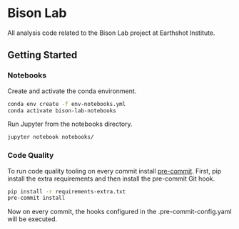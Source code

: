 # Bison Lab

All analysis code related to the Bison Lab project at Earthshot Institute.

## Getting Started

### Notebooks

Create and activate the conda environment.

```bash
conda env create -f env-notebooks.yml
conda activate bison-lab-notebooks
```

Run Jupyter from the notebooks directory.

```bash
jupyter notebook notebooks/
```

### Code Quality

To run code quality tooling on every commit install [pre-commit](https://pre-commit.com). First,
pip install the extra requirements and then install the pre-commit Git hook.

```bash
pip install -r requirements-extra.txt
pre-commit install
```

Now on every commit, the hooks configured in the .pre-commit-config.yaml will be executed.
